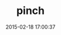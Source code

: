 ---
layout: post
title:  "pinch"
repo:   "peterhellberg/pinch"
date:   2015-02-18 17:00:37
gemurl: http://peterhellberg.github.com/pinch/
---